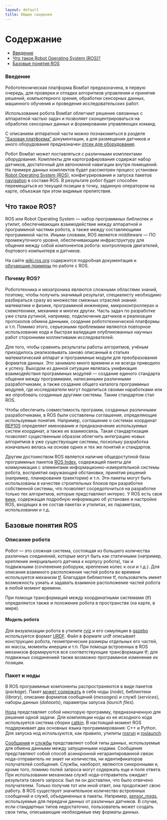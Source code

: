 ```yaml
---
layout: default
title: Общие сведения
---
```


# Содержание

* [Введение](#введение)
* [Что такое Robot Operating System (ROS)?](#что-такое-ros)
* [Базовые понятия ROS](#базовые-понятия-ros)

### Введение

Робототехническая платформа Вомбат предназначена, в первую очередь, для проверки и отладки алгоритмов управления и принятия решений, компьютерного зрения, обработки сенсорных данных, машинного обучения и проведения исследовательских работ.

Использование робота Вомбат облегчает решение связанных с аппаратной частью задач и позволяет сконцентрироваться на обработке сенсорных данных и формировании управляющих команд.

С описанием аппаратной части можно познакомиться в разделе ["Базовая платформа"](../../about/chassis.md) документации, а для размещения датчиков и иного оборудования предназначен [отсек для оборудования](../../about/user_space.md).

Робот Вомбат может поставляться с различными комплектами оборудования. Комплекты для картографирования содержат набор датчиков, достаточный для автономной навигации внутри помещений. На примере данных комплектов будет рассмотрен процесс установки [Robot Operating System (ROS)](http://www.ros.org/), конфигурирования и запуска пакетов [navigation](http://wiki.ros.org/navigation) в составе ROS. В результате робот будет способен перемещаться из текущей позиции в точку, заданную оператором на карте, объезжая при этом видимые препятствия.

## Что такое ROS?

ROS или Robot Operating System &mdash; набор программных библиотек и утилит, обеспечивающих взаимодействие между аппаратной и программной частями робота, а также между составляющими программной части. Иными словами, ROS является middleware &mdash; ПО промежуточного уровня, обеспечивающим инфраструктуру для общения между собой компонентов робота: контроллеров двигателей, бортового компьютерв и датчиков.

На сайте [wiki.ros.org](http://wiki.ros.org) содержится подробная документация и [обучающие примеры](http://wiki.ros.org/ROS/Tutorials) по работе с ROS.

### Почему ROS?

Робототехника и мехатроника являются сложными областями знаний, поэтому, чтобы получить значимый результат, специалисту необходимо разбираться сразу во множестве смежных отраслей знаний: математике и физике, программной инженерии, микроконтроллерах и схемотехнике, механике и многих других. Часть задач по разработке уже стала рутиной, например, подключение датчиков и реализация протоколов обмена данными, создание робототехнической платформы и т.п. Помимо этого, серьезными проблемами являются повторное использование кода и быстрая валидация опубликованных научных работ сторонними коллективами исследователей.

Для того, чтобы сравнить результаты работы алгоритмов, учёным приходилось реализовывать заново описанный в статьях математический аппарат и программные модули для преобразования форматов данных. Это занимало много времени и не всегда приводило к успеху. Выходом из данной ситуации являлась унификация взаимодействия программных модулей &mdash; создание единого стандарта общения между программами, написанными различными разработчиками, а также создание общего каталога программных модулей, где исследователи могут поделиться своими наработками или же опробовать созданные другими системы. Таким стандартом стал ROS.

Чтобы обеспечить совместимость программ, созданных различными разработчиками, в ROS были составлены соглашения, определяющие используемые понятия. Например, соглашение о системах координат [REP105](http://www.ros.org/reps/rep-0105.html) определяет именование и предназначение используемых систем координат, а также их взаимосвязь. Такая стандартизация позволяет существенным образом облегчить интеграцию новых алгоритмов в уже существующие системы, поскольку разработка изначально велась на основе одних и тех же понятий и стандартов.

Другим достоинством ROS является наличие общедоступной базы программных пакетов [ROS Index](https://index.ros.org/packages), содержащей пакеты для коммуникации с элементами информационно-измерительной системы робота, восприятия окружающей обстановки, принятия решений (например, планирования траектории) и т.п. Эти пакеты могут быть использованы в качестве строительных блоков при разработке собственной системы, что позволяет сосредоточиться на разработке только тех алгоритмов, которые представляют интерес. У ROS есть своя [вики](http://wiki.ros.org/), содержащая подробную информацию об установке и настройке ROS, входящих в ее состав пакетах и утилитах, их параметрах, использовании и т.д.

## Базовые понятия ROS
### Описание робота

Робот &mdash; это сложная система, состоящая из большего количества различных соединений, которые могут быть как статичными (например, крепление инерциального датчика к корпусу робота), так и подвижными (сочленение роборуки, крепление колес к оси и т.д.). Для описания взаимного расположения частей робота во времени используется механизм [tf](http://wiki.ros.org/tf). Благодаря библиотеке tf, пользователь имеет возможность узнать и задавать взаимное расположение частей робота в любой момент времени.

При помощи трансформаций между координатными системами (tf) определяется также и положение робота в пространстве (на карте, в мире).

#### Модель робота

Для визуализации робота в утилите [rviz](http://wiki.ros.org/rviz) и его симуляции в [gazebo](http://wiki.ros.org/gazebo_ros_pkgs) используется формат [URDF](http://wiki.ros.org/urdf). Файл в формате urdf описывает конструкцию робота, геометрические размеры отдельных его частей, их массы, моменты инерции и т.п. При помощи встроенных в ROS механизов формируются все соответствующие трансформации tf; для подвижных соединенией также возможно программное изменение их позиции.

### Пакет и ноды

В ROS программные компоненты распространяются в виде пакетов (_package_). Пакет [может содержать](http://wiki.ros.org/ROS/Concepts) в себе ноды (_node_), библиотеки (_library_), описание форматов сообщений (_messages_) и служб (_services_), наборы данных (_datasets_), параметры запуска (_launch files_).

[Нода](http://wiki.ros.org/Nodes) представляет собой некоторую программу, предназначенную для решения одной задачи. Для компиляции ноды из ее исходного кода используется система сборки [catkin](wiki.ros.org/catkin). В настоящий момент ROS поддерживает два основных языка программирования: C++ и Python. Для запуска нод используются, как правило, утилиты [rosrun](wiki.ros.org/rosrun) и [roslaunch](wiki.ros.org/roslaunch).

[Сообщения](http://wiki.ros.org/Messages) и [службы](http://wiki.ros.org/Services) представляют собой типы данных, используемые для обмена данными между запущенными нодами. Сообщения представляют собой способ асинхронной негарантированной связи: нода-отправитель не знает ни количества, ни идентификаторов получателей сообщения. Службы, наоборот, являются синхронными и, кроме того, помимо полей запроса могут содержать еще и поля ответа. При использовании механизма служб нода-отправитель ожидает результата своего запроса: был ли он доставлен, что было отвечено получателем. Только получив тот или иной ответ, она продолжает свою работу. В ROS существует значительное количество встроенных сообщений и служб, объединенных в пакеты. Например, [sensor_msgs](wiki.ros.org/sensor_msgs), используемые для передачи данных от различных датчиков. В случае, если стандартных типов недостаточно, пользователь может создать свои типы, описывающие необходимые ему форматы данных.

